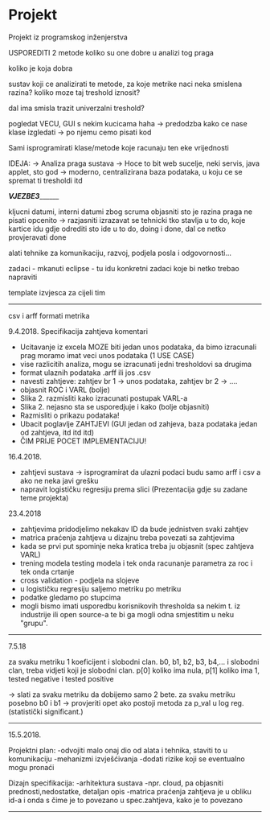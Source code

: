 # Projekt
Projekt iz programskog inženjerstva


USPOREDITI 2 metode
koliko su one dobre u analizi tog praga

koliko je koja dobra

sustav koji ce analizirati te metode,
za koje metrike naci neka smislena razina?
koliko moze taj treshold iznosit?

dal ima smisla trazit univerzalni treshold?

pogledat VECU, GUI s nekim kucicama haha
  -> predodzba kako ce nase klase izgledati
  -> po njemu cemo pisati kod
  
Sami isprogramirati klase/metode koje racunaju ten eke vrijednosti

IDEJA:
  -> Analiza praga sustava
  -> Hoce to bit web sucelje, neki servis, java applet, sto god
  -> moderno, centralizirana baza podataka, u koju ce se spremat ti tresholdi itd
 
 
_______________VJEZBE3_____________________ 

kljucni datumi, interni datumi zbog scruma
objasniti sto je razina praga
ne pisati opcenito -> razjasniti
izrazavat se tehnicki
tko stavlja u to do, koje kartice idu gdje
odrediti sto ide u to do, doing i done, dal ce netko provjeravati done

alati tehnike za komunikaciju, razvoj, podjela posla i odgovornosti...

zadaci - mkanuti eclipse
	- tu idu konkretni zadaci koje bi netko trebao napraviti

template izvjesca za cijeli tim

_______________________________________

csv i arff formati metrika



9.4.2018.
Specifikacija zahtjeva komentari
- Ucitavanje iz excela MOZE biti jedan unos podataka, da bimo izracunali prag moramo imat veci unos podataka (1 USE CASE)
- vise razlicitih analiza, mogu se izracunati jedni tresholdovi sa drugima 
- format ulaznih podataka .arff ili jos .csv
- navesti zahtjeve: zahtjev br 1 -> unos podataka, zahtjev br 2 -> ....
- objasnit ROC i VARL (bolje)
- Slika 2. razmisliti kako izracunati postupak VARL-a
- Slika 2. nejasno sta se usporedjuje i kako (bolje objasniti)
- Razmisliti o prikazu podataka!
- Ubacit poglavlje ZAHTJEVI (GUI jedan od zahjeva, baza podataka jedan od zahtjeva, itd itd itd)
- ČIM PRIJE POCET IMPLEMENTACIJU!


16.4.2018.

- zahtjevi sustava -> isprogramirat da ulazni podaci budu samo arff i csv a ako ne neka javi grešku
- napravit logističku regresiju prema slici (Prezentacija gdje su zadane teme projekta) 


23.4.2018

- zahtjevima pridodjelimo nekakav ID da bude jednistven svaki zahtjev
- matrica praćenja zahtjeva u dizajnu treba povezati sa zahtjevima
- kada se prvi put spominje neka kratica treba ju objasnit (spec zahtjeva VARL)
- trening modela testing modela i tek onda racunanje parametra za roc i tek onda crtanje
- cross validation - podjela na slojeve 
- u logističku regresiju saljemo metriku po metriku 
- podatke gledamo po stupcima 
- mogli bismo imati usporedbu korisnikovih thresholda sa nekim t. iz
	industrije ili open source-a te bi ga mogli odna smjestitim u neku "grupu".
	
	
---------------------------------------------------------------------------------------
7.5.18

za svaku metriku 1 koeficijent i slobodni clan. b0, b1, b2, b3, b4,... i slobodni clan, treba vidjeti koji je slobodni clan.
p[0] koliko ima nula, p[1] koliko ima 1, tested negative i tested positive

-> slati za svaku metriku da dobijemo samo 2 bete. za svaku metriku posebno b0 i b1
-> provjeriti opet ako postoji metoda za p_val u log reg. (statistički significant.)

-------------------------------------------------------------------------------------------------------------------------

15.5.2018.

Projektni plan:
-odvojiti malo onaj dio od alata i tehnika, staviti to u komunikaciju
-mehanizmi izvješćivanja
-dodati rizike koji se eventualno mogu pronaći
	
Dizajn specifikacija:
-arhitektura sustava -npr. cloud, pa objasniti prednosti,nedostatke, detaljan opis
-matrica praćenja zahtjeva je u obliku id-a i onda s čime je to povezano u spec.zahtjeva, kako je to povezano
	
-------------------------------------------------------------------------------------------------------------------------

